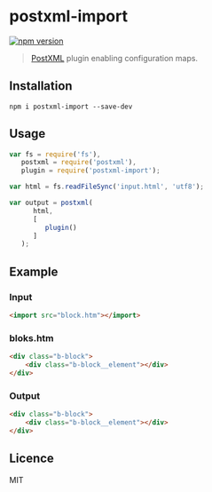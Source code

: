 # postxml-import
[![npm version][npm-image]][npm-url]

> [PostXML] plugin enabling configuration maps.

## Installation
`npm i postxml-import --save-dev`

## Usage
```js
var fs = require('fs'),
   postxml = require('postxml'),
   plugin = require('postxml-import');

var html = fs.readFileSync('input.html', 'utf8');

var output = postxml(
      html,
      [
         plugin()
      ]
   );
```

## Example

### Input
```html
<import src="block.htm"></import>
```

### bloks.htm
```html
<div class="b-block">
    <div class="b-block__element"></div>
</div>
```

### Output
```html
<div class="b-block">
    <div class="b-block__element"></div>
</div>
```

## Licence
MIT

[PostXML]: https://github.com/postxml/postxml

[npm-url]: https://www.npmjs.org/package/postxml-import
[npm-image]: http://img.shields.io/npm/v/postxml-import.svg?style=flat-square
